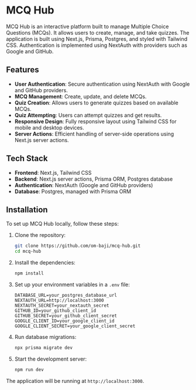 # MCQ Hub

MCQ Hub is an interactive platform built to manage Multiple Choice Questions (MCQs). It allows users to create, manage, and take quizzes. The application is built using Next.js, Prisma, Postgres, and styled with Tailwind CSS. Authentication is implemented using NextAuth with providers such as Google and GitHub.

## Features

- **User Authentication**: Secure authentication using NextAuth with Google and GitHub providers.
- **MCQ Management**: Create, update, and delete MCQs.
- **Quiz Creation**: Allows users to generate quizzes based on available MCQs.
- **Quiz Attempting**: Users can attempt quizzes and get results.
- **Responsive Design**: Fully responsive layout using Tailwind CSS for mobile and desktop devices.
- **Server Actions**: Efficient handling of server-side operations using Next.js server actions.

## Tech Stack

- **Frontend**: Next.js, Tailwind CSS
- **Backend**: Next.js server actions, Prisma ORM, Postgres database
- **Authentication**: NextAuth (Google and GitHub providers)
- **Database**: Postgres, managed with Prisma ORM

## Installation

To set up MCQ Hub locally, follow these steps:

1. Clone the repository:
    ```bash
    git clone https://github.com/om-baji/mcq-hub.git
    cd mcq-hub
    ```

2. Install the dependencies:
    ```bash
    npm install
    ```

3. Set up your environment variables in a `.env` file:
    ```
    DATABASE_URL=your_postgres_database_url
    NEXTAUTH_URL=http://localhost:3000
    NEXTAUTH_SECRET=your_nextauth_secret
    GITHUB_ID=your_github_client_id
    GITHUB_SECRET=your_github_client_secret
    GOOGLE_CLIENT_ID=your_google_client_id
    GOOGLE_CLIENT_SECRET=your_google_client_secret
    ```

4. Run database migrations:
    ```bash
    npx prisma migrate dev
    ```

5. Start the development server:
    ```bash
    npm run dev
    ```

The application will be running at `http://localhost:3000`.


